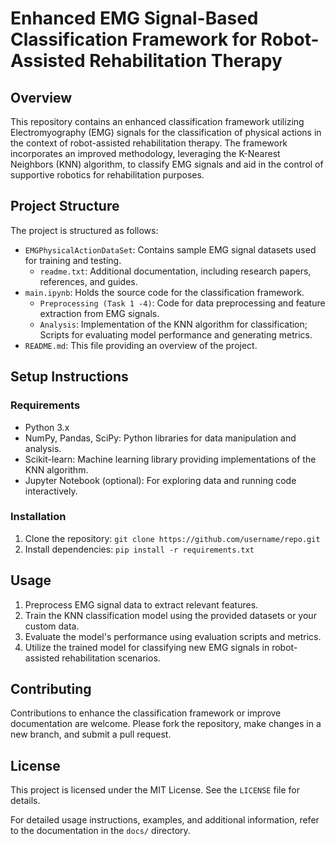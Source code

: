 # Enhanced EMG Signal-Based Classification Framework for Robot-Assisted Rehabilitation Therapy

## Overview

This repository contains an enhanced classification framework utilizing Electromyography (EMG) signals for the classification of physical actions in the context of robot-assisted rehabilitation therapy. The framework incorporates an improved methodology, leveraging the K-Nearest Neighbors (KNN) algorithm, to classify EMG signals and aid in the control of supportive robotics for rehabilitation purposes.

## Project Structure

The project is structured as follows:

- `EMGPhysicalActionDataSet`: Contains sample EMG signal datasets used for training and testing.
    - `readme.txt`: Additional documentation, including research papers, references, and guides.
- `main.ipynb`: Holds the source code for the classification framework.
    - `Preprocessing (Task 1 -4)`: Code for data preprocessing and feature extraction from EMG signals.
    - `Analysis`: Implementation of the KNN algorithm for classification; Scripts for evaluating model performance and generating metrics.
- `README.md`: This file providing an overview of the project.

## Setup Instructions

### Requirements

- Python 3.x
- NumPy, Pandas, SciPy: Python libraries for data manipulation and analysis.
- Scikit-learn: Machine learning library providing implementations of the KNN algorithm.
- Jupyter Notebook (optional): For exploring data and running code interactively.

### Installation

1. Clone the repository: `git clone https://github.com/username/repo.git`
2. Install dependencies: `pip install -r requirements.txt`

## Usage

1. Preprocess EMG signal data to extract relevant features.
2. Train the KNN classification model using the provided datasets or your custom data.
3. Evaluate the model's performance using evaluation scripts and metrics.
4. Utilize the trained model for classifying new EMG signals in robot-assisted rehabilitation scenarios.

## Contributing

Contributions to enhance the classification framework or improve documentation are welcome. Please fork the repository, make changes in a new branch, and submit a pull request.

## License

This project is licensed under the MIT License. See the `LICENSE` file for details.

For detailed usage instructions, examples, and additional information, refer to the documentation in the `docs/` directory.
